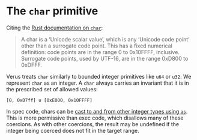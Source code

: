 # The `char` primitive

Citing the [Rust documentation on `char`](https://doc.rust-lang.org/std/primitive.char.html):

> A char is a ‘Unicode scalar value’, which is any ‘Unicode code point’ other than a surrogate code point. This has a fixed numerical definition: code points are in the range 0 to 0x10FFFF, inclusive. Surrogate code points, used by UTF-16, are in the range 0xD800 to 0xDFFF.

Verus treats `char` similarly to bounded integer primitives like `u64` or `u32`: We represent
`char` as an integer. A `char` always carries an invariant that it is in the prescribed set
of allowed values:

`[0, 0xD7ff] ∪ [0xE000, 0x10FFFF]`

In spec code, chars can be [cast to and from other integer types using `as`](./reference-as.md).
This is more
permissive than exec code, which disallows many of these coercions.
As with other coercions, the result may be undefined if the integer being coerced does not
fit in the target range.
